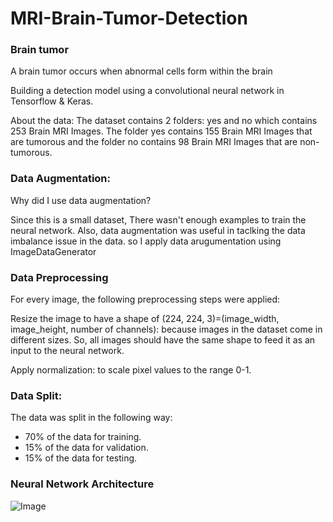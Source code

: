 # MRI-Brain-Tumor-Detection

### Brain tumor
A brain tumor occurs when abnormal cells form within the brain

Building a detection model using a convolutional neural network in Tensorflow & Keras.

About the data:
The dataset contains 2 folders: 
yes and no which contains 253 Brain MRI Images. 
The folder yes contains 155 Brain MRI Images that are tumorous and the folder no contains 98 Brain MRI Images that are non-tumorous.


### Data Augmentation:

Why did I use data augmentation?

Since this is a small dataset, There wasn't enough examples to train the neural network. Also, data augmentation was useful in taclking the data imbalance issue in the data.
so I apply data arugumentation using ImageDataGenerator 

### Data Preprocessing

For every image, the following preprocessing steps were applied:

Resize the image to have a shape of (224, 224, 3)=(image_width, image_height, number of channels): because images in the dataset come in different sizes. So, all images should have the same shape to feed it as an input to the neural network.

Apply normalization: to scale pixel values to the range 0-1.


### Data Split:

The data was split in the following way:

* 70% of the data for training.
* 15% of the data for validation.
* 15% of the data for testing.


### Neural Network Architecture

![Image](https://www.google.com/search?q=Neural+Network+Architecture+in+Mri+image&tbm=isch&ved=2ahUKEwjm2ISx3aTrAhUSkUsFHc_WA5oQ2-cCegQIABAA&oq=Neural+Network+Architecture+in+Mri+image&gs_lcp=CgNpbWcQAzoECAAQGFDTCFilKmDJK2gAcAB4AIABugGIAZgMkgEEMC4xMJgBAKABAaoBC2d3cy13aXotaW1nwAEB&sclient=img&ei=RcY7X6aiG5KirtoPz62P0Ak&bih=722&biw=1536#imgrc=cek2XEFpDF0LgM)








